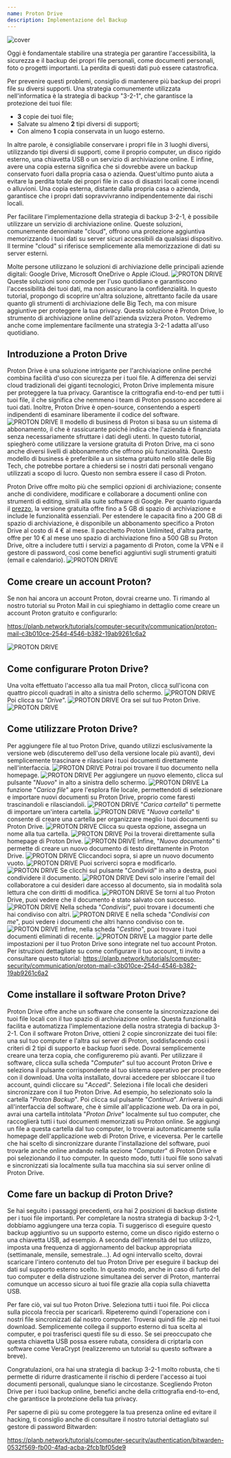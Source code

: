 ```yaml
---
name: Proton Drive
description: Implementazione del Backup
---
```

![cover](assets/cover.webp)

Oggi è fondamentale stabilire una strategia per garantire l'accessibilità, la sicurezza e il backup dei propri file personali, come documenti personali, foto o progetti importanti. La perdita di questi dati può essere catastrofica.

Per prevenire questi problemi, consiglio di mantenere più backup dei propri file su diversi supporti. Una strategia comunemente utilizzata nell'informatica è la strategia di backup "3-2-1", che garantisce la protezione dei tuoi file:
- **3** copie dei tuoi file;
- Salvate su almeno **2** tipi diversi di supporti;
- Con almeno **1** copia conservata in un luogo esterno.

In altre parole, è consigliabile conservare i propri file in 3 luoghi diversi, utilizzando tipi diversi di supporti, come il proprio computer, un disco rigido esterno, una chiavetta USB o un servizio di archiviazione online. E infine, avere una copia esterna significa che si dovrebbe avere un backup conservato fuori dalla propria casa o azienda. Quest'ultimo punto aiuta a evitare la perdita totale dei propri file in caso di disastri locali come incendi o alluvioni. Una copia esterna, distante dalla propria casa o azienda, garantisce che i propri dati sopravvivranno indipendentemente dai rischi locali.

Per facilitare l'implementazione della strategia di backup 3-2-1, è possibile utilizzare un servizio di archiviazione online. Queste soluzioni, comunemente denominate "cloud", offrono una protezione aggiuntiva memorizzando i tuoi dati su server sicuri accessibili da qualsiasi dispositivo. Il termine "cloud" si riferisce semplicemente alla memorizzazione di dati su server esterni.

Molte persone utilizzano le soluzioni di archiviazione delle principali aziende digitali: Google Drive, Microsoft OneDrive o Apple iCloud.
![PROTON DRIVE](assets/notext/01.webp)
Queste soluzioni sono comode per l'uso quotidiano e garantiscono l'accessibilità dei tuoi dati, ma non assicurano la confidenzialità. In questo tutorial, propongo di scoprire un'altra soluzione, altrettanto facile da usare quanto gli strumenti di archiviazione delle Big Tech, ma con misure aggiuntive per proteggere la tua privacy. Questa soluzione è Proton Drive, lo strumento di archiviazione online dell'azienda svizzera Proton. Vedremo anche come implementare facilmente una strategia 3-2-1 adatta all'uso quotidiano.

## Introduzione a Proton Drive
Proton Drive è una soluzione intrigante per l'archiviazione online perché combina facilità d'uso con sicurezza per i tuoi file. A differenza dei servizi cloud tradizionali dei giganti tecnologici, Proton Drive implementa misure per proteggere la tua privacy. Garantisce la crittografia end-to-end per tutti i tuoi file, il che significa che nemmeno i team di Proton possono accedere ai tuoi dati. Inoltre, Proton Drive è open-source, consentendo a esperti indipendenti di esaminare liberamente il codice del software.
![PROTON DRIVE](assets/notext/02.webp)
Il modello di business di Proton si basa su un sistema di abbonamento, il che è rassicurante poiché indica che l'azienda è finanziata senza necessariamente sfruttare i dati degli utenti. In questo tutorial, spiegherò come utilizzare la versione gratuita di Proton Drive, ma ci sono anche diversi livelli di abbonamento che offrono più funzionalità. Questo modello di business è preferibile a un sistema gratuito nello stile delle Big Tech, che potrebbe portare a chiedersi se i nostri dati personali vengano utilizzati a scopo di lucro. Questo non sembra essere il caso di Proton.

Proton Drive offre molto più che semplici opzioni di archiviazione; consente anche di condividere, modificare e collaborare a documenti online con strumenti di editing, simili alla suite software di Google.
Per quanto riguarda il [prezzo](https://proton.me/pricing), la versione gratuita offre fino a 5 GB di spazio di archiviazione e include le funzionalità essenziali. Per estendere le capacità fino a 200 GB di spazio di archiviazione, è disponibile un abbonamento specifico a Proton Drive al costo di 4 € al mese. Il pacchetto Proton Unlimited, d'altra parte, offre per 10 € al mese uno spazio di archiviazione fino a 500 GB su Proton Drive, oltre a includere tutti i servizi a pagamento di Proton, come la VPN e il gestore di password, così come benefici aggiuntivi sugli strumenti gratuiti (email e calendario). ![PROTON DRIVE](assets/notext/03.webp)
## Come creare un account Proton?

Se non hai ancora un account Proton, dovrai crearne uno. Ti rimando al nostro tutorial su Proton Mail in cui spieghiamo in dettaglio come creare un account Proton gratuito e configurarlo:

https://planb.network/tutorials/computer-security/communication/proton-mail-c3b010ce-254d-4546-b382-19ab9261c6a2

![PROTON DRIVE](assets/notext/04.webp)
## Come configurare Proton Drive?

Una volta effettuato l'accesso alla tua mail Proton, clicca sull'icona con quattro piccoli quadrati in alto a sinistra dello schermo.
![PROTON DRIVE](assets/notext/05.webp)
Poi clicca su "*Drive*".
![PROTON DRIVE](assets/notext/06.webp)
Ora sei sul tuo Proton Drive.
![PROTON DRIVE](assets/notext/07.webp)
## Come utilizzare Proton Drive?
Per aggiungere file al tuo Proton Drive, quando utilizzi esclusivamente la versione web (discuteremo dell'uso della versione locale più avanti), devi semplicemente trascinare e rilasciare i tuoi documenti direttamente nell'interfaccia. ![PROTON DRIVE](assets/notext/08.webp) Potrai poi trovare il tuo documento nella homepage. ![PROTON DRIVE](assets/notext/09.webp) Per aggiungere un nuovo elemento, clicca sul pulsante "*Nuovo*" in alto a sinistra dello schermo. ![PROTON DRIVE](assets/notext/10.webp) La funzione "*Carica file*" apre l'esplora file locale, permettendoti di selezionare e importare nuovi documenti su Proton Drive, proprio come faresti trascinandoli e rilasciandoli. ![PROTON DRIVE](assets/notext/11.webp) "*Carica cartella*" ti permette di importare un'intera cartella. ![PROTON DRIVE](assets/notext/12.webp) "*Nuova cartella*" ti consente di creare una cartella per organizzare meglio i tuoi documenti su Proton Drive. ![PROTON DRIVE](assets/notext/13.webp) Clicca su questa opzione, assegna un nome alla tua cartella. ![PROTON DRIVE](assets/notext/14.webp) Poi la troverai direttamente sulla homepage di Proton Drive. ![PROTON DRIVE](assets/notext/15.webp) Infine, "*Nuovo documento*" ti permette di creare un nuovo documento di testo direttamente in Proton Drive. ![PROTON DRIVE](assets/notext/16.webp) Cliccandoci sopra, si apre un nuovo documento vuoto. ![PROTON DRIVE](assets/notext/17.webp) Puoi scriverci sopra e modificarlo. ![PROTON DRIVE](assets/notext/18.webp) Se clicchi sul pulsante "*Condividi*" in alto a destra, puoi condividere il documento. ![PROTON DRIVE](assets/notext/19.webp) Devi solo inserire l'email del collaboratore a cui desideri dare accesso al documento, sia in modalità sola lettura che con diritti di modifica. ![PROTON DRIVE](assets/notext/20.webp) Se torni al tuo Proton Drive, puoi vedere che il documento è stato salvato con successo. ![PROTON DRIVE](assets/notext/21.webp) Nella scheda "*Condivisi*", puoi trovare i documenti che hai condiviso con altri. ![PROTON DRIVE](assets/notext/22.webp) E nella scheda "*Condivisi con me*", puoi vedere i documenti che altri hanno condiviso con te. ![PROTON DRIVE](assets/notext/23.webp) Infine, nella scheda "*Cestino*", puoi trovare i tuoi documenti eliminati di recente. ![PROTON DRIVE](assets/notext/24.webp) La maggior parte delle impostazioni per il tuo Proton Drive sono integrate nel tuo account Proton. Per istruzioni dettagliate su come configurare il tuo account, ti invito a consultare questo tutorial:
https://planb.network/tutorials/computer-security/communication/proton-mail-c3b010ce-254d-4546-b382-19ab9261c6a2

## Come installare il software Proton Drive?
Proton Drive offre anche un software che consente la sincronizzazione dei tuoi file locali con il tuo spazio di archiviazione online. Questa funzionalità facilita e automatizza l'implementazione della nostra strategia di backup 3-2-1. Con il software Proton Drive, ottieni 2 copie sincronizzate dei tuoi file: una sul tuo computer e l'altra sui server di Proton, soddisfacendo così i criteri di 2 tipi di supporto e backup fuori sede. Dovrai semplicemente creare una terza copia, che configureremo più avanti.
Per utilizzare il software, clicca sulla scheda "*Computer*" sul tuo account Proton Drive e seleziona il pulsante corrispondente al tuo sistema operativo per procedere con il download.
Una volta installato, dovrai accedere per sbloccare il tuo account, quindi cliccare su "*Accedi*".
Seleziona i file locali che desideri sincronizzare con il tuo Proton Drive.
Ad esempio, ho selezionato solo la cartella "*Proton Backup*". Poi clicca sul pulsante "*Continua*".
Arriverai quindi all'interfaccia del software, che è simile all'applicazione web.
Da ora in poi, avrai una cartella intitolata "*Proton Drive*" localmente sul tuo computer, che raccoglierà tutti i tuoi documenti memorizzati su Proton online. Se aggiungi un file a questa cartella dal tuo computer, lo troverai automaticamente sulla homepage dell'applicazione web di Proton Drive, e viceversa. Per le cartelle che hai scelto di sincronizzare durante l'installazione del software, puoi trovarle anche online andando nella sezione "*Computer*" di Proton Drive e poi selezionando il tuo computer.
In questo modo, tutti i tuoi file sono salvati e sincronizzati sia localmente sulla tua macchina sia sui server online di Proton Drive.

## Come fare un backup di Proton Drive?

Se hai seguito i passaggi precedenti, ora hai 2 posizioni di backup distinte per i tuoi file importanti. Per completare la nostra strategia di backup 3-2-1, dobbiamo aggiungere una terza copia.
Ti suggerisco di eseguire questo backup aggiuntivo su un supporto esterno, come un disco rigido esterno o una chiavetta USB, ad esempio. A seconda dell'intensità del tuo utilizzo, imposta una frequenza di aggiornamento del backup appropriata (settimanale, mensile, semestrale...). Ad ogni intervallo scelto, dovrai scaricare l'intero contenuto del tuo Proton Drive per eseguire il backup dei dati sul supporto esterno scelto. In questo modo, anche in caso di furto del tuo computer e della distruzione simultanea dei server di Proton, manterrai comunque un accesso sicuro ai tuoi file grazie alla copia sulla chiavetta USB.

Per fare ciò, vai sul tuo Proton Drive.
Seleziona tutti i tuoi file.
Poi clicca sulla piccola freccia per scaricarli.
Ripeteremo quindi l'operazione con i nostri file sincronizzati dal nostro computer.
Troverai quindi file .zip nei tuoi download. Semplicemente collega il supporto esterno di tua scelta al computer, e poi trasferisci questi file su di esso.
Se sei preoccupato che questa chiavetta USB possa essere rubata, considera di criptarla con software come VeraCrypt (realizzeremo un tutorial su questo software a breve).

Congratulazioni, ora hai una strategia di backup 3-2-1 molto robusta, che ti permette di ridurre drasticamente il rischio di perdere l'accesso ai tuoi documenti personali, qualunque siano le circostanze. Scegliendo Proton Drive per i tuoi backup online, benefici anche della crittografia end-to-end, che garantisce la protezione della tua privacy.

Per saperne di più su come proteggere la tua presenza online ed evitare il hacking, ti consiglio anche di consultare il nostro tutorial dettagliato sul gestore di password Bitwarden:

https://planb.network/tutorials/computer-security/authentication/bitwarden-0532f569-fb00-4fad-acba-2fcb1bf05de9

